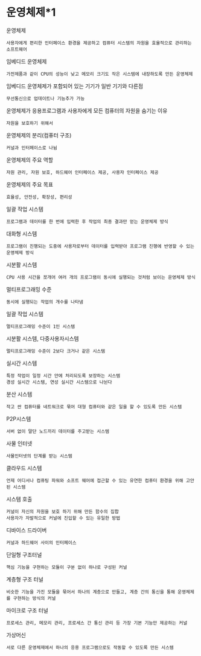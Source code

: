 # 운영체제*1
운영체제
```
사용자에게 편리한 인터페이스 환경을 제공하고 컴퓨터 시스템의 자원을 효율적으로 관리하는 소프트웨어
```
임베디드 운영체제
```
가전제품과 같이 CPU의 성능이 낮고 메모리 크기도 작은 시스템에 내장하도록 만든 운영체제
```
임베디드 운영체제가 포함되어 있는 기기가 일반 기기와 다른점
```
무선통신으로 업데이트나 기능추가 가능
```
운영체제가 응용프로그램과 사용자에게 모든 컴퓨터의 자원을 숨기는 이유
```
자원을 보호하기 위해서
```
운영체제의 분리(컴퓨터 구조)
```
커널과 인터페이스로 나뉨
```
운영체제의 주요 역할
```
자원 관리, 자원 보호, 하드웨어 인터페이스 제공, 사용자 인터페이스 제공
```
운영체제의 주요 목표
```
효율성, 안전성, 확장성, 편리성
```
일괄 작업 시스템
```
프로그램과 데이터를 한 번에 입력한 후 작업의 최종 결과만 얻는 운영체제 방식
```
대화형 시스템
```
프로그램이 진행되는 도중에 사용자로부터 데이터를 입력받아 프로그램 진행에 반영할 수 있는 운영체제 방식
```
시분활 시스템
```
CPU 사용 시간을 쪼개어 여러 개의 프로그램이 동시에 실행되는 것처럼 보이는 운영체제 방식
```
멀티프로그래밍 수준
```
동시에 실행되는 작업의 개수를 나타냄
```
일괄 작업 시스템
```
멀티프로그래밍 수준이 1인 시스템
```
시분활 시스템, 다중사용자시스템
```
멀티프로그래밍 수준이 2보다 크거나 같은 시스템
```
실시간 시스템
```
특정 작업이 일정 시간 안에 처리되도록 보장하는 시스템
경성 실시간 시스템, 연성 실시간 시스템으로 나뉜다
```
분산 시스템
```
작고 싼 컴퓨터를 네트워크로 묶어 대형 컴퓨터와 같은 일을 할 수 있도록 만든 시스템
```
P2P시스템
```
서버 없이 말단 노드끼리 데이터를 주고받는 시스템
```
사물 인터넷
```
사물인터넷의 단계를 받는 시스템
```
클라우드 시스템
```
언제 어디서나 컴퓨팅 파워와 소프트 웨어에 접근할 수 있는 유연한 컴퓨터 환경을 위해 고안된 시스템
```
시스템 호출
```
커널이 자신의 자원을 보호 하기 위해 만든 함수의 집합
사용자가 자발적으로 커널에 진입할 수 있는 유일한 방법
```
디바이스 드라이버
```
커널과 하드웨어 사이의 인터페이스
```
단일형 구조터널
```
핵심 기능을 구현하는 모듈이 구분 없이 하나로 구성된 커널
```
계층형 구조 터널
```
비슷한 기능을 가진 모듈을 묶어서 하나의 계층으로 만들고, 계층 간의 통신을 통해 운영체제를 구현하는 방식의 커널
```
마이크로 구조 터널
```
프로세스 관리, 메모리 관리, 프로세스 간 통신 관리 등 가장 기본 기능만 제공하는 커널
```
가상머신
```
서로 다른 운영체제에서 하나의 응용 프로그램으로도 작동할 수 있도록 만든 시스템
```
